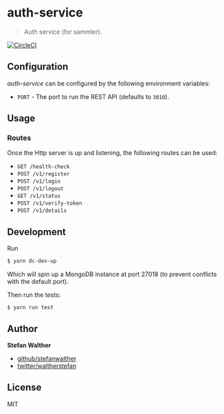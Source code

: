 # auth-service

> Auth service (for sammler).

[![CircleCI](https://img.shields.io/circleci/project/github/sammler/auth-service.svg)](https://circleci.com/gh/sammler/auth-service)

## Configuration
_auth-service_ can be configured by the following environment variables:

- `PORT` - The port to run the REST API (defaults to `3010`).

## Usage

### Routes
Once the Http server is up and listening, the following routes can be used:

- `GET /health-check`
- `POST /v1/register`
- `POST /v1/login`
- `POST /v1/logout`
- `GET /v1/status`
- `POST /v1/verify-token`
- `POST /v1/details`

## Development
Run 

```sh
$ yarn dc-dev-up
```

Which will spin up a MongoDB instance at port 27018 (to prevent conflicts with the default port).

Then run the tests:

```
$ yarn run test
```

## Author
**Stefan Walther**

* [github/stefanwalther](https://github.com/stefanwalther)
* [twitter/waltherstefan](http://twitter.com/waltherstefan)

## License
MIT

